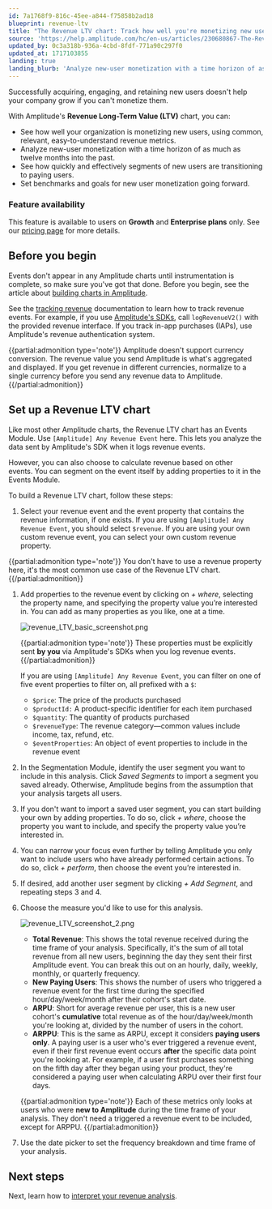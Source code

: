 ```yaml
---
id: 7a1768f9-816c-45ee-a844-f75858b2ad18
blueprint: revenue-ltv
title: "The Revenue LTV chart: Track how well you're monetizing new users"
source: 'https://help.amplitude.com/hc/en-us/articles/230680867-The-Revenue-LTV-chart-Track-how-well-you-re-monetizing-new-users'
updated_by: 0c3a318b-936a-4cbd-8fdf-771a90c297f0
updated_at: 1717103855
landing: true
landing_blurb: 'Analyze new-user monetization with a time horizon of as much as twelve months into the past'
---
```

Successfully acquiring, engaging, and retaining new users doesn't help your company grow if you can't monetize them. 

With Amplitude's **Revenue Long-Term Value (LTV)** chart, you can:

* See how well your organization is monetizing new users, using common, relevant, easy-to-understand revenue metrics.
* Analyze new-user monetization with a time horizon of as much as twelve months into the past.
* See how quickly and effectively segments of new users are transitioning to paying users.
* Set benchmarks and goals for new user monetization going forward.

### Feature availability

This feature is available to users on **Growth** and **Enterprise plans** only. See our [pricing page](https://amplitude.com/pricing) for more details.

## Before you begin

Events don't appear in any Amplitude charts until instrumentation is complete, so make sure you've got that done. Before you begin, see the article about [building charts in Amplitude](/docs/get-started/helpful-definitions).

See the [tracking revenue](/docs/data/sources/instrument-track-revenue) documentation to learn how to track revenue events. For example, if you use [Amplitude's SDKs](/docs/sdks/analytics), call `logRevenueV2()`  with the provided revenue interface. If you track in-app purchases (IAPs), use Amplitude's revenue authentication system.  

{{partial:admonition type='note'}}
Amplitude doesn't support currency conversion. The revenue value you send Amplitude is what's aggregated and displayed. If you get revenue in different currencies, normalize to a single currency before you send any revenue data to Amplitude.
{{/partial:admonition}}

## Set up a Revenue LTV chart

Like most other Amplitude charts, the Revenue LTV chart has an Events Module. Use `[Amplitude] Any Revenue Event` here. This lets you analyze the data sent by Amplitude's SDK when it logs revenue events. 

However, you can also choose to calculate revenue based on other events. You can segment on the event itself by adding properties to it in the Events Module.

To build a Revenue LTV chart, follow these steps:

1. Select your revenue event and the event property that contains the revenue information, if one exists. If you are using `[Amplitude] Any Revenue Event`, you should select `$revenue`. If you are using your own custom revenue event, you can select your own custom revenue property.  
  
{{partial:admonition type='note'}}
You don't have to use a revenue property here, it's the most common use case of the Revenue LTV chart.
{{/partial:admonition}}

1. Add properties to the revenue event by clicking on *+ where*, selecting the property name, and specifying the property value you’re interested in. You can add as many properties as you like, one at a time.  
  
	![revenue_LTV_basic_screenshot.png](/docs/output/img/revenue-ltv/revenue-ltv-basic-screenshot-png.png)  
		
	{{partial:admonition type='note'}}
	These properties must be explicitly sent **by you** via Amplitude's SDKs when you log revenue events.  
	{{/partial:admonition}}

	If you are using `[Amplitude] Any Revenue Event`, you can filter on one of five event properties to filter on, all prefixed with a `$`:  

	* `$price`: The price of the products purchased
	* `$productId:` A product-specific identifier for each item purchased
	* `$quantity`: The quantity of products purchased
	* `$revenueType`: The revenue category—common values include income, tax, refund, etc.
	* `$eventProperties`: An object of event properties to include in the revenue event

2. In the Segmentation Module, identify the user segment you want to include in this analysis. Click *Saved Segments* to import a segment you saved already. Otherwise, Amplitude begins from the assumption that your analysis targets all users.

3. If you don't want to import a saved user segment, you can start building your own by adding properties. To do so, click *+ where*, choose the property you want to include, and specify the property value you’re interested in.

4. You can narrow your focus even further by telling Amplitude you only want to include users who have already performed certain actions. To do so, click *+ perform*, then choose the event you’re interested in.

5. If desired, add another user segment by clicking *+ Add Segment*, and repeating steps 3 and 4.

6. Choose the measure you'd like to use for this analysis.  
  
	![revenue_LTV_screenshot_2.png](/docs/output/img/revenue-ltv/revenue-ltv-screenshot-2-png.png)  
	
	* **Total Revenue**: This shows the total revenue received during the time frame of your analysis. Specifically, it's the sum of all total revenue from all new users, beginning the day they sent their first Amplitude event. You can break this out on an hourly, daily, weekly, monthly, or quarterly frequency.
	* **New Paying Users**: This shows the number of users who triggered a revenue event for the first time during the specified hour/day/week/month after their cohort's start date.
	* **ARPU**: Short for average revenue per user, this is a new user cohort's **cumulative** total revenue as of the hour/day/week/month you're looking at, divided by the number of users in the cohort.
	* **ARPPU**: This is the same as ARPU, except it considers **paying users only**. A paying user is a user who's ever triggered a revenue event, even if their first revenue event occurs **after** the specific data point you're looking at. For example, if a user first purchases something on the fifth day after they began using your product, they're considered a paying user when calculating ARPU over their first four days.

	{{partial:admonition type='note'}}
	Each of these metrics only looks at users who were **new to Amplitude** during the time frame of your analysis. They don't need a triggered a revenue event to be included, except for ARPPU.
	{{/partial:admonition}}

7. Use the date picker to set the frequency breakdown and time frame of your analysis.

## Next steps

Next, learn how to [interpret your revenue analysis](/docs/analytics/charts/revenue-ltv/revenue-ltv-interpret).